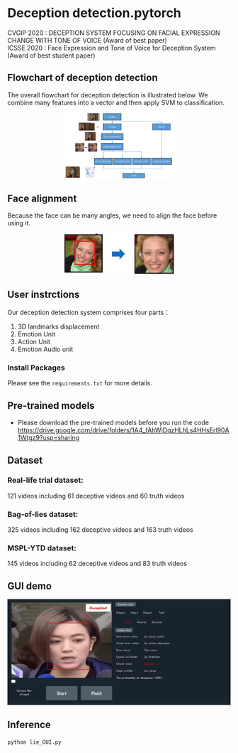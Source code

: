 # Deception detection.pytorch
CVGIP 2020 : DECEPTION SYSTEM FOCUSING ON FACIAL EXPRESSION CHANGE WITH TONE OF VOICE (Award of best paper)\
ICSSE 2020 : Face Expression and Tone of Voice for Deception System (Award of best student paper)

## Flowchart of deception detection
The overall flowchart for deception detection is illustrated below. We combine many features into a vector and then apply SVM to classification.
<p align="center">
 <img src="https://github.com/come880412/Deception_detection/blob/main/img/Flowchart%20.png" width=50% height=50%>
</p>

## Face alignment
Because the face can be many angles, we need to align the face before using it.
<p align="center">
 <img src="https://github.com/come880412/Deception_detection/blob/main/img/face%20alignment.png" width=50% height=50%>
</p>

## User instrctions
Our deception detection system comprises four parts：
1. 3D landmarks displacement
2. Emotion Unit
3. Action Unit
4. Emotion Audio unit

### Install Packages
Please see the ```requirements.txt``` for more details.

## Pre-trained models
- Please download the pre-trained models before you run the code
<https://drive.google.com/drive/folders/1A4_fAhWjDqzHLhLs4HHsErl90A1Wtgz9?usp=sharing>

## Dataset
### Real-life trial dataset:
121 videos including 61 deceptive videos and 60 truth videos
### Bag-of-lies dataset:
325 videos including 162 deceptive videos and 163 truth videos
### MSPL-YTD dataset:
145 videos including 62 deceptive videos and 83 truth videos
## GUI demo
![image](https://github.com/come880412/Deception_detection/blob/main/img/Demo.png)
## Inference
```python=
python lie_GUI.py
```
